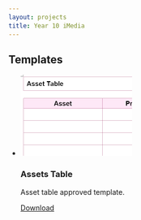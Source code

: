 ```yaml
---
layout: projects
title: Year 10 iMedia
---
```



## Templates

<ul class="projects">

<li>
	<img src="iMediaTemplates/asset-table.png" alt="Asset Table">
	<h3>Assets Table</h3>
	<p>Asset table approved template.</p>
	<a href="iMediaTemplates/Asset_Table.doc">
		Download
	</a>
</li>

</ul>